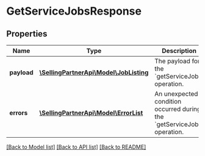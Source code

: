 # GetServiceJobsResponse

## Properties
Name | Type | Description | Notes
------------ | ------------- | ------------- | -------------
**payload** | [**\SellingPartnerApi\Model\JobListing**](JobListing.md) | The payload for the &#x60;getServiceJobs&#x60; operation. | [optional] 
**errors** | [**\SellingPartnerApi\Model\ErrorList**](ErrorList.md) | An unexpected condition occurred during the &#x60;getServiceJobs&#x60; operation. | [optional] 

[[Back to Model list]](../README.md#documentation-for-models) [[Back to API list]](../README.md#documentation-for-api-endpoints) [[Back to README]](../README.md)


